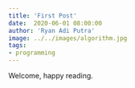 ```yaml
---
title: 'First Post'
date:  2020-06-01 08:00:00
author: 'Ryan Adi Putra'
image: ../../images/algorithm.jpg
tags: 
- programming
---
```


Welcome, happy reading.